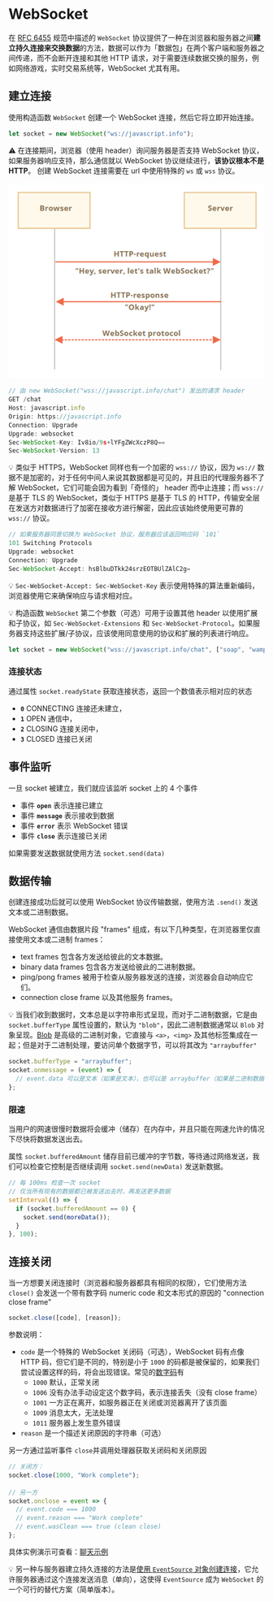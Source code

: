 # WebSocket
在 [RFC 6455](http://tools.ietf.org/html/rfc6455) 规范中描述的 `WebSocket` 协议提供了一种在浏览器和服务器之间**建立持久连接来交换数据**的方法，数据可以作为「数据包」在两个客户端和服务器之间传递，而不会断开连接和其他 HTTP 请求，对于需要连续数据交换的服务，例如网络游戏，实时交易系统等，WebSocket 尤其有用。

## 建立连接
使用构造函数 `WebSocket` 创建一个 WebSocket 连接，然后它将立即开始连接。

```js
let socket = new WebSocket("ws://javascript.info");
```

:warning: 在连接期间，浏览器（使用 header）询问服务器是否支持 WebSocket 协议，如果服务器响应支持，那么通信就以 WebSocket 协议继续进行，**该协议根本不是 HTTP**。 创建 WebSocket 连接需要在 url 中使用特殊的 `ws` 或 `wss` 协议。

![setup websocket connect](_v_images/20200513201955666_23102.png)

```js
// 由 new WebSocket("wss://javascript.info/chat") 发出的请求 header
GET /chat
Host: javascript.info
Origin: https://javascript.info
Connection: Upgrade
Upgrade: websocket
Sec-WebSocket-Key: Iv8io/9s+lYFgZWcXczP8Q==
Sec-WebSocket-Version: 13
```

:bulb: 类似于 HTTPS，WebSocket 同样也有一个加密的 `wss://` 协议，因为 `ws://` 数据不是加密的，对于任何中间人来说其数据都是可见的，并且旧的代理服务器不了解 WebSocket，它们可能会因为看到「奇怪的」 header 而中止连接；而 `wss://` 是基于 TLS 的 WebSocket，类似于 HTTPS 是基于 TLS 的 HTTP，传输安全层在发送方对数据进行了加密在接收方进行解密，因此应该始终使用更可靠的 `wss://` 协议。

```js
// 如果服务器同意切换为 WebSocket 协议，服务器应该返回响应码 `101`
101 Switching Protocols
Upgrade: websocket
Connection: Upgrade
Sec-WebSocket-Accept: hsBlbuDTkk24srzEOTBUlZAlC2g=
```

:bulb: `Sec-WebSocket-Accept: Sec-WebSocket-Key` 表示使用特殊的算法重新编码，浏览器使用它来确保响应与请求相对应。

:bulb: 构造函数 `WebSocket` 第二个参数（可选）可用于设置其他 header 以使用扩展和子协议，如 `Sec-WebSocket-Extensions` 和 `Sec-WebSocket-Protocol`。如果服务器支持这些扩展/子协议，应该使用同意使用的协议和扩展的列表进行响应。

```js
let socket = new WebSocket("wss://javascript.info/chat", ["soap", "wamp"]);
```

### 连接状态
通过属性 `socket.readyState` 获取连接状态，返回一个数值表示相对应的状态

- **`0`** CONNECTING 连接还未建立，
- **`1`** OPEN 通信中，
- **`2`** CLOSING 连接关闭中，
- **`3`**  CLOSED 连接已关闭

## 事件监听
一旦 socket 被建立，我们就应该监听 socket 上的 4 个事件

- 事件 **`open`** 表示连接已建立
- 事件 **`message`** 表示接收到数据
- 事件 **`error`** 表示 WebSocket 错误
- 事件 **`close`** 表示连接已关闭

如果需要发送数据就使用方法 `socket.send(data)`

## 数据传输
创建连接成功后就可以使用 WebSocket 协议传输数据，使用方法 `.send()` 发送文本或二进制数据。

WebSocket 通信由数据片段 "frames" 组成，有以下几种类型，在浏览器里仅直接使用文本或二进制 frames：

- text frames 包含各方发送给彼此的文本数据。
- binary data frames 包含各方发送给彼此的二进制数据。
- ping/pong frames 被用于检查从服务器发送的连接，浏览器会自动响应它们。
- connection close frame 以及其他服务 frames。

:bulb: 当我们收到数据时，文本总是以字符串形式呈现，而对于二进制数据，它是由 `socket.bufferType` 属性设置的，默认为 `"blob"`，因此二进制数据通常以 `Blob` 对象呈现。[Blob](https://zh.javascript.info/blob) 是高级的二进制对象，它直接与 `<a>`，`<img>` 及其他标签集成在一起；但是对于二进制处理，要访问单个数据字节，可以将其改为 `"arraybuffer"`

```js
socket.bufferType = "arraybuffer";
socket.onmessage = (event) => {
  // event.data 可以是文本（如果是文本），也可以是 arraybuffer（如果是二进制数据）
};
```

### 限速
当用户的网速很慢时数据将会缓冲（储存）在内存中，并且只能在网速允许的情况下尽快将数据发送出去。

属性 `socket.bufferedAmount` 储存目前已缓冲的字节数，等待通过网络发送，我们可以检查它控制是否继续调用 `socket.send(newData)` 发送新数据。

```js
// 每 100ms 检查一次 socket
// 仅当所有现有的数据都已被发送出去时，再发送更多数据
setInterval(() => {
  if (socket.bufferedAmount == 0) {
    socket.send(moreData());
  }
}, 100);
```

## 连接关闭
当一方想要关闭连接时（浏览器和服务器都具有相同的权限），它们使用方法 `close()` 会发送一个带有数字码 numeric code 和文本形式的原因的 "connection close frame"

```js
socket.close([code], [reason]);
```

参数说明：
- `code` 是一个特殊的 WebSocket 关闭码（可选），WebSocket 码有点像 HTTP 码，但它们是不同的，特别是小于 `1000` 的码都是被保留的，如果我们尝试设置这样的码，将会出现错误。常见的[数字码](https://tools.ietf.org/html/rfc6455#section-7.4.1)有
    - `1000` 默认，正常关闭
    - `1006` 没有办法手动设定这个数字码，表示连接丢失（没有 close frame）
    - `1001` 一方正在离开，如服务器正在关闭或浏览器离开了该页面
    - `1009` 消息太大，无法处理
    - `1011` 服务器上发生意外错误
- `reason` 是一个描述关闭原因的字符串（可选）

另一方通过监听事件 `close`并调用处理器获取关闭码和关闭原因

```js
// 关闭方：
socket.close(1000, "Work complete");

// 另一方
socket.onclose = event => {
  // event.code === 1000
  // event.reason === "Work complete"
  // event.wasClean === true (clean close)
};
```

具体实例演示可查看：[聊天示例](https://zh.javascript.info/websocket#liao-tian-shi-li)

:bulb: 另一种与服务器建立持久连接的方法是[使用 `EventSource` 对象创建连接](https://zh.javascript.info/server-sent-events)，它允许服务器通过这个连接发送消息（单向），这使得 `EventSource` 成为 `WebSocket` 的一个可行的替代方案（简单版本）。